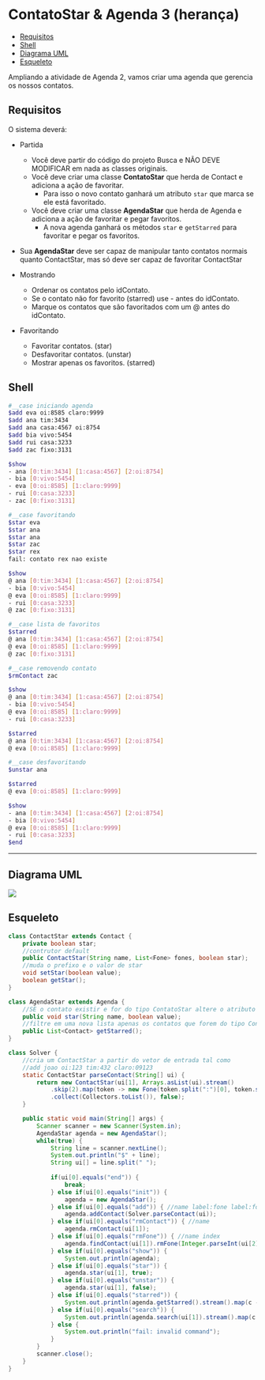 # ContatoStar & Agenda 3 (herança)
<!--TOC_BEGIN-->
- [Requisitos](#requisitos)
- [Shell](#shell)
- [Diagrama UML](#diagrama-uml)
- [Esqueleto](#esqueleto)
<!--TOC_END-->

Ampliando a atividade de Agenda 2, vamos criar uma agenda que gerencia os nossos contatos.

## Requisitos

O sistema deverá:

- Partida
    - Você deve partir do código do projeto Busca e NÃO DEVE MODIFICAR em nada as classes originais.
    - Você deve criar uma classe **ContatoStar** que herda de Contact e adiciona a ação de favoritar.
        - Para isso o novo contato ganhará um atributo `star` que marca se ele está favoritado.
    - Você deve criar uma classe **AgendaStar** que herda de Agenda e adiciona a ação de favoritar e pegar favoritos.
        - A nova agenda ganhará os métodos `star` e `getStarred` para favoritar e pegar os favoritos.

- Sua **AgendaStar** deve ser capaz de manipular tanto contatos normais quanto ContactStar, mas só deve ser capaz de favoritar ContactStar

- Mostrando
    - Ordenar os contatos pelo idContato.
    - Se o contato não for favorito (starred) use - antes do idContato.
    - Marque os contatos que são favoritados com um @ antes do idContato. 

- Favoritando
    - Favoritar contatos. (star)
    - Desfavoritar contatos. (unstar)
    - Mostrar apenas os favoritos. (starred)


## Shell

```bash
#__case iniciando agenda
$add eva oi:8585 claro:9999
$add ana tim:3434 
$add ana casa:4567 oi:8754
$add bia vivo:5454
$add rui casa:3233
$add zac fixo:3131

$show
- ana [0:tim:3434] [1:casa:4567] [2:oi:8754]
- bia [0:vivo:5454]
- eva [0:oi:8585] [1:claro:9999]
- rui [0:casa:3233]
- zac [0:fixo:3131]

#__case favoritando
$star eva
$star ana
$star ana
$star zac
$star rex
fail: contato rex nao existe

$show
@ ana [0:tim:3434] [1:casa:4567] [2:oi:8754]
- bia [0:vivo:5454]
@ eva [0:oi:8585] [1:claro:9999]
- rui [0:casa:3233]
@ zac [0:fixo:3131]

#__case lista de favoritos
$starred
@ ana [0:tim:3434] [1:casa:4567] [2:oi:8754]
@ eva [0:oi:8585] [1:claro:9999]
@ zac [0:fixo:3131]

#__case removendo contato
$rmContact zac

$show
@ ana [0:tim:3434] [1:casa:4567] [2:oi:8754]
- bia [0:vivo:5454]
@ eva [0:oi:8585] [1:claro:9999]
- rui [0:casa:3233]

$starred
@ ana [0:tim:3434] [1:casa:4567] [2:oi:8754]
@ eva [0:oi:8585] [1:claro:9999]

#__case desfavoritando
$unstar ana

$starred
@ eva [0:oi:8585] [1:claro:9999]

$show
- ana [0:tim:3434] [1:casa:4567] [2:oi:8754]
- bia [0:vivo:5454]
@ eva [0:oi:8585] [1:claro:9999]
- rui [0:casa:3233]
$end
```


***
## Diagrama UML
![](diagrama/diagrama.png)


## Esqueleto
<!--FILTER Solver.java java-->
```java
class ContactStar extends Contact {
    private boolean star;
    //contrutor default
    public ContactStar(String name, List<Fone> fones, boolean star);
    //muda o prefixo e o valor de star
    void setStar(boolean value);
    boolean getStar(); 
}

class AgendaStar extends Agenda {
    //SE o contato existir e for do tipo ContatoStar altere o atributo star dele
    public void star(String name, boolean value); 
    //filtre em uma nova lista apenas os contatos que forem do tipo ContatoStar e que estão favoritados
    public List<Contact> getStarred();
}

class Solver {
    //cria um ContactStar a partir do vetor de entrada tal como
    //add joao oi:123 tim:432 claro:09123
    static ContactStar parseContact(String[] ui) {
        return new ContactStar(ui[1], Arrays.asList(ui).stream()
            .skip(2).map(token -> new Fone(token.split(":")[0], token.split(":")[1]))
            .collect(Collectors.toList()), false);
    }

    public static void main(String[] args) {
        Scanner scanner = new Scanner(System.in);
        AgendaStar agenda = new AgendaStar();
        while(true) {
            String line = scanner.nextLine();
            System.out.println("$" + line);
            String ui[] = line.split(" ");
            
            if(ui[0].equals("end")) {
                break;
            } else if(ui[0].equals("init")) {
                agenda = new AgendaStar();
            } else if(ui[0].equals("add")) { //name label:fone label:fone label:fone
                agenda.addContact(Solver.parseContact(ui));
            } else if(ui[0].equals("rmContact")) { //name
                agenda.rmContact(ui[1]);
            } else if(ui[0].equals("rmFone")) { //name index
                agenda.findContact(ui[1]).rmFone(Integer.parseInt(ui[2]));
            } else if(ui[0].equals("show")) {
                System.out.println(agenda);
            } else if(ui[0].equals("star")) {
                agenda.star(ui[1], true);
            } else if(ui[0].equals("unstar")) {
                agenda.star(ui[1], false);
            } else if(ui[0].equals("starred")) {
                System.out.println(agenda.getStarred().stream().map(c -> "" + c).collect(Collectors.joining("\n")));
            } else if(ui[0].equals("search")) {
                System.out.println(agenda.search(ui[1]).stream().map(c -> "" + c).collect(Collectors.joining("\n")));
            } else {
                System.out.println("fail: invalid command");
            }
        }
        scanner.close();
    }
}
```
<!--FILTER_END-->
